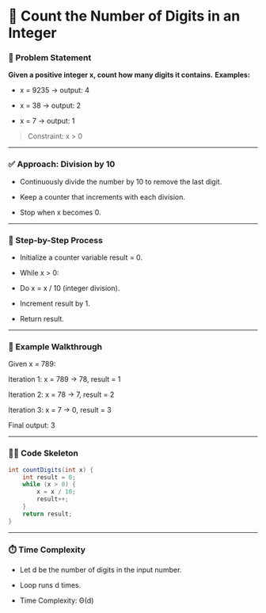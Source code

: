 # 🔢 Count the Number of Digits in an Integer
### 🧠 Problem Statement
**Given a positive integer x, count how many digits it contains.**
**Examples:**

- x = 9235 → output: 4

- x = 38 → output: 2

- x = 7 → output: 1

> Constraint: x > 0

---

### ✅ Approach: Division by 10

- Continuously divide the number by 10 to remove the last digit.

- Keep a counter that increments with each division.

- Stop when x becomes 0.

--- 

### 🔁 Step-by-Step Process

- Initialize a counter variable result = 0.

- While x > 0:

- Do x = x / 10 (integer division).

- Increment result by 1.

- Return result.

---

### 🧮 Example Walkthrough

Given x = 789:

Iteration 1: x = 789 → 78, result = 1

Iteration 2: x = 78 → 7, result = 2

Iteration 3: x = 7 → 0, result = 3

Final output: 3

---

### 🧑‍💻 Code Skeleton 
```java
int countDigits(int x) {
    int result = 0;
    while (x > 0) {
        x = x / 10;
        result++;
    }
    return result;
}
```

---

### ⏱️ Time Complexity
- Let d be the number of digits in the input number.

- Loop runs d times.

- Time Complexity: Θ(d)
